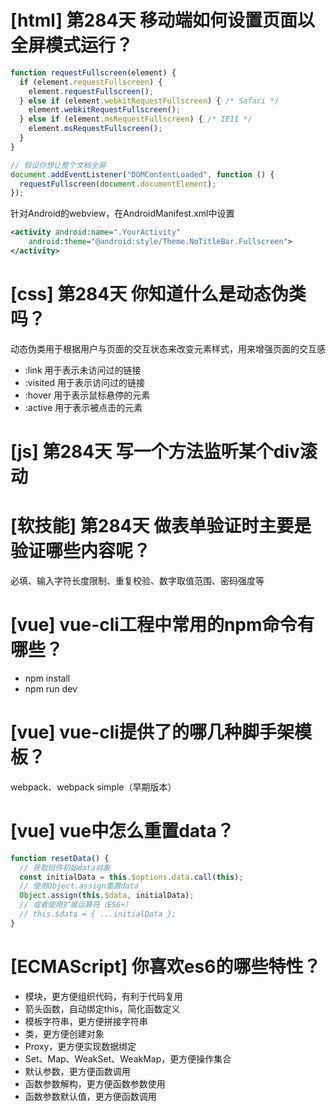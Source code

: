 # [html] 第284天 移动端如何设置页面以全屏模式运行？

```javascript
function requestFullscreen(element) {
  if (element.requestFullscreen) {
    element.requestFullscreen();
  } else if (element.webkitRequestFullscreen) { /* Safari */
    element.webkitRequestFullscreen();
  } else if (element.msRequestFullscreen) { /* IE11 */
    element.msRequestFullscreen();
  }
}

// 假设你想让整个文档全屏
document.addEventListener("DOMContentLoaded", function () {
  requestFullscreen(document.documentElement);
});

```

针对Android的webview，在AndroidManifest.xml中设置
```xml
<activity android:name=".YourActivity"
    android:theme="@android:style/Theme.NoTitleBar.Fullscreen">
</activity>

```

# [css] 第284天 你知道什么是动态伪类吗？

动态伪类用于根据用户与页面的交互状态来改变元素样式，用来增强页面的交互感
- :link 用于表示未访问过的链接
- :visited 用于表示访问过的链接
- :hover 用于表示鼠标悬停的元素
- :active 用于表示被点击的元素

# [js] 第284天 写一个方法监听某个div滚动

# [软技能] 第284天 做表单验证时主要是验证哪些内容呢？

必填、输入字符长度限制、重复校验、数字取值范围、密码强度等

# [vue] vue-cli工程中常用的npm命令有哪些？

- npm install
- npm run dev

# [vue] vue-cli提供了的哪几种脚手架模板？

webpack、webpack simple（早期版本）

# [vue] vue中怎么重置data？

```javascript
function resetData() {
  // 获取组件初始data对象
  const initialData = this.$options.data.call(this);
  // 使用Object.assign重置data
  Object.assign(this.$data, initialData);
  // 或者使用扩展运算符（ES6+）
  // this.$data = { ...initialData };
}
```

# [ECMAScript] 你喜欢es6的哪些特性？

- 模块，更方便组织代码，有利于代码复用
- 箭头函数，自动绑定this，简化函数定义
- 模板字符串，更方便拼接字符串
- 类，更方便创建对象
- Proxy，更方便实现数据绑定
- Set、Map、WeakSet、WeakMap，更方便操作集合
- 默认参数，更方便函数调用
- 函数参数解构，更方便函数参数使用
- 函数参数默认值，更方便函数调用
